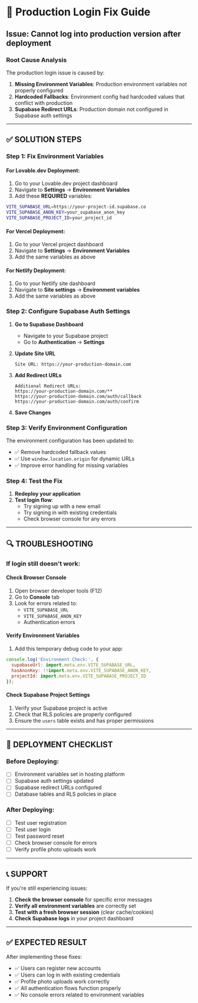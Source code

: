 # 🔧 Production Login Fix Guide

## **Issue**: Cannot log into production version after deployment

### **Root Cause Analysis**
The production login issue is caused by:
1. **Missing Environment Variables**: Production environment variables not properly configured
2. **Hardcoded Fallbacks**: Environment config had hardcoded values that conflict with production
3. **Supabase Redirect URLs**: Production domain not configured in Supabase auth settings

---

## ✅ **SOLUTION STEPS**

### **Step 1: Fix Environment Variables**

#### **For Lovable.dev Deployment:**
1. Go to your Lovable.dev project dashboard
2. Navigate to **Settings** → **Environment Variables**
3. Add these **REQUIRED** variables:

```bash
VITE_SUPABASE_URL=https://your-project-id.supabase.co
VITE_SUPABASE_ANON_KEY=your_supabase_anon_key
VITE_SUPABASE_PROJECT_ID=your_project_id
```

#### **For Vercel Deployment:**
1. Go to your Vercel project dashboard
2. Navigate to **Settings** → **Environment Variables**
3. Add the same variables as above

#### **For Netlify Deployment:**
1. Go to your Netlify site dashboard
2. Navigate to **Site settings** → **Environment variables**
3. Add the same variables as above

### **Step 2: Configure Supabase Auth Settings**

1. **Go to Supabase Dashboard**
   - Navigate to your Supabase project
   - Go to **Authentication** → **Settings**

2. **Update Site URL**
   ```
   Site URL: https://your-production-domain.com
   ```

3. **Add Redirect URLs**
   ```
   Additional Redirect URLs:
   https://your-production-domain.com/**
   https://your-production-domain.com/auth/callback
   https://your-production-domain.com/auth/confirm
   ```

4. **Save Changes**

### **Step 3: Verify Environment Configuration**

The environment configuration has been updated to:
- ✅ Remove hardcoded fallback values
- ✅ Use `window.location.origin` for dynamic URLs
- ✅ Improve error handling for missing variables

### **Step 4: Test the Fix**

1. **Redeploy your application**
2. **Test login flow**:
   - Try signing up with a new email
   - Try signing in with existing credentials
   - Check browser console for any errors

---

## 🔍 **TROUBLESHOOTING**

### **If login still doesn't work:**

#### **Check Browser Console**
1. Open browser developer tools (F12)
2. Go to **Console** tab
3. Look for errors related to:
   - `VITE_SUPABASE_URL`
   - `VITE_SUPABASE_ANON_KEY`
   - Authentication errors

#### **Verify Environment Variables**
1. Add this temporary debug code to your app:
```javascript
console.log('Environment Check:', {
  supabaseUrl: import.meta.env.VITE_SUPABASE_URL,
  hasAnonKey: !!import.meta.env.VITE_SUPABASE_ANON_KEY,
  projectId: import.meta.env.VITE_SUPABASE_PROJECT_ID
});
```

#### **Check Supabase Project Settings**
1. Verify your Supabase project is active
2. Check that RLS policies are properly configured
3. Ensure the `users` table exists and has proper permissions

---

## 🚀 **DEPLOYMENT CHECKLIST**

### **Before Deploying:**
- [ ] Environment variables set in hosting platform
- [ ] Supabase auth settings updated
- [ ] Supabase redirect URLs configured
- [ ] Database tables and RLS policies in place

### **After Deploying:**
- [ ] Test user registration
- [ ] Test user login
- [ ] Test password reset
- [ ] Check browser console for errors
- [ ] Verify profile photo uploads work

---

## 📞 **SUPPORT**

If you're still experiencing issues:

1. **Check the browser console** for specific error messages
2. **Verify all environment variables** are correctly set
3. **Test with a fresh browser session** (clear cache/cookies)
4. **Check Supabase logs** in your project dashboard

---

## ✅ **EXPECTED RESULT**

After implementing these fixes:
- ✅ Users can register new accounts
- ✅ Users can log in with existing credentials
- ✅ Profile photo uploads work correctly
- ✅ All authentication flows function properly
- ✅ No console errors related to environment variables 